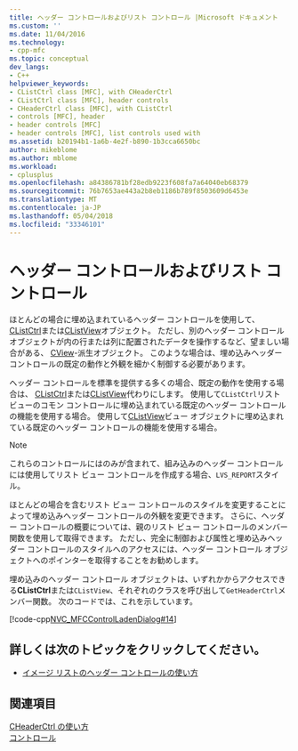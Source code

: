 ```yaml
---
title: ヘッダー コントロールおよびリスト コントロール |Microsoft ドキュメント
ms.custom: ''
ms.date: 11/04/2016
ms.technology:
- cpp-mfc
ms.topic: conceptual
dev_langs:
- C++
helpviewer_keywords:
- CListCtrl class [MFC], with CHeaderCtrl
- CListCtrl class [MFC], header controls
- CHeaderCtrl class [MFC], with CListCtrl
- controls [MFC], header
- header controls [MFC]
- header controls [MFC], list controls used with
ms.assetid: b20194b1-1a6b-4e2f-b890-1b3cca6650bc
author: mikeblome
ms.author: mblome
ms.workload:
- cplusplus
ms.openlocfilehash: a84386781bf28edb9223f608fa7a64040eb68379
ms.sourcegitcommit: 76b7653ae443a2b8eb1186b789f8503609d6453e
ms.translationtype: MT
ms.contentlocale: ja-JP
ms.lasthandoff: 05/04/2018
ms.locfileid: "33346101"
---
```

# <a name="header-control-and-list-control"></a>ヘッダー コントロールおよびリスト コントロール
ほとんどの場合に埋め込まれているヘッダー コントロールを使用して、 [CListCtrl](../mfc/reference/clistctrl-class.md)または[CListView](../mfc/reference/clistview-class.md)オブジェクト。 ただし、別のヘッダー コントロール オブジェクトが内の行または列に配置されたデータを操作するなど、望ましい場合がある、 [CView](../mfc/reference/cview-class.md)-派生オブジェクト。 このような場合は、埋め込みヘッダー コントロールの既定の動作と外観を細かく制御する必要があります。  
  
 ヘッダー コントロールを標準を提供する多くの場合、既定の動作を使用する場合は、 [CListCtrl](../mfc/reference/clistctrl-class.md)または[CListView](../mfc/reference/clistview-class.md)代わりにします。 使用して`CListCtrl`リスト ビューのコモン コントロールに埋め込まれている既定のヘッダー コントロールの機能を使用する場合。 使用して[CListView](../mfc/reference/clistview-class.md)ビュー オブジェクトに埋め込まれている既定のヘッダー コントロールの機能を使用する場合。  
  
> [!NOTE]
>  これらのコントロールにはのみが含まれて、組み込みのヘッダー コントロールには使用してリスト ビュー コントロールを作成する場合、`LVS_REPORT`スタイル。  
  
 ほとんどの場合を含むリスト ビュー コントロールのスタイルを変更することによって埋め込みヘッダー コントロールの外観を変更できます。 さらに、ヘッダー コントロールの概要については、親のリスト ビュー コントロールのメンバー関数を使用して取得できます。 ただし、完全に制御および属性と埋め込みヘッダー コントロールのスタイルへのアクセスには、ヘッダー コントロール オブジェクトへのポインターを取得することをお勧めします。  
  
 埋め込みのヘッダー コントロール オブジェクトは、いずれかからアクセスできる**CListCtrl**または`CListView`、それぞれのクラスを呼び出して`GetHeaderCtrl`メンバー関数。 次のコードでは、これを示しています。  
  
 [!code-cpp[NVC_MFCControlLadenDialog#14](../mfc/codesnippet/cpp/header-control-and-list-control_1.cpp)]  
  
## <a name="what-do-you-want-to-know-more-about"></a>詳しくは次のトピックをクリックしてください。  
  
-   [イメージ リストのヘッダー コントロールの使い方](../mfc/using-image-lists-with-header-controls.md)  
  
## <a name="see-also"></a>関連項目  
 [CHeaderCtrl の使い方](../mfc/using-cheaderctrl.md)   
 [コントロール](../mfc/controls-mfc.md)

